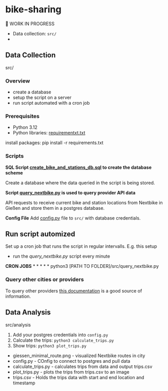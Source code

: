 # bike-sharing

🚧 WORK IN PROGRESS

- Data collection: `src/`
- 


## Data Collection
src/

### Overview
- create a database
- setup the script on a server
- run script automated with a cron job

### Prerequisites

- Python 3.12
- Python libraries: [requirementxt.txt](/requirements.txt)

install packages:
    pip install -r requirements.txt

### Scripts
**SQL Script [create_bike_and_stations_db.sql](/src/create_bike_and_stations_db.sql) to create the database scheme**

Create a database where the data queried in the script is being stored.

**Script [query_nextbike.py](/src/query_nextbike.py) is used to query provider API data**

API requests to receive current bike and station locations from Nextbike in Gießen and store them in a postgres database.


**Config File**
Add [config.py](/src/config.py) file to `src/` with database credentials.

## Run script automized
Set up a cron job that runs the script in regular intervalls.
E.g. this setup
- run the *query_nextbike.py* script every minute

**CRON JOBS**
        * * * * * python3 [PATH TO FOLDER]/src/query_nextbike.py

### Query other cities or providers
To query other providers [this documentation](https://github.com/ubahnverleih/WoBike/) is a good source of information.

## Data Analysis
src/analysis

1. Add your postgres credentials into `config.py`
2. Calculate the trips: `python3 calculate_trips.py`
3. Show trips: `python3 plot_trips.py`

- giessen_minimal_route.png - visualized Nextbike routes in city
- config.py - COnfig to connect to postgres and pull data
- calculate_trips.py - calculates trips from data and output trips.csv
- plot_trips.py - plots the trips from trips.csv to an image
- trips.csv - Holds the trips data with start and end location and timestamp

